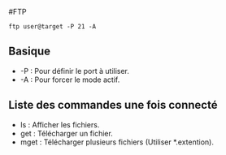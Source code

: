 #FTP

`ftp user@target -P 21 -A`

## Basique

* -P : Pour définir le port à utiliser.
* -A : Pour forcer le mode actif.

## Liste des commandes une fois connecté

* ls : Afficher les fichiers.
* get : Télécharger un fichier.
* mget : Télécharger plusieurs fichiers (Utiliser *.extention).
